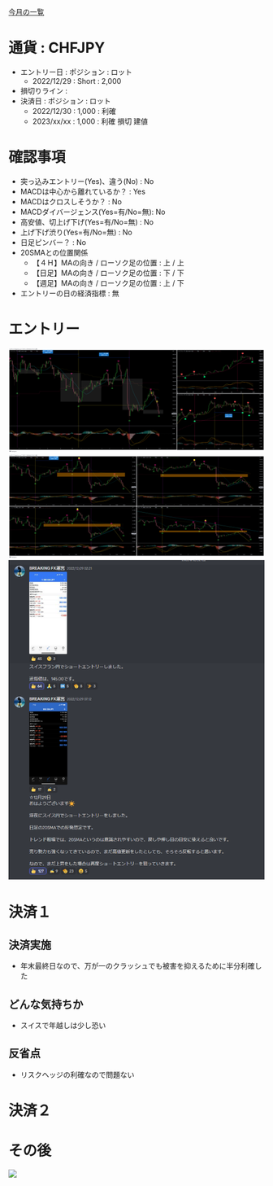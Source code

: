 [今月の一覧](../main.md)

# 通貨 : CHFJPY
- エントリー日 : ポジション : ロット
  - 2022/12/29 : Short : 2,000
- 損切りライン : 
- 決済日 : ポジション : ロット
  - 2022/12/30 : 1,000 : 利確
  - 2023/xx/xx : 1,000 : 利確 損切 建値

# 確認事項
- 突っ込みエントリー(Yes)、違う(No) : No
- MACDは中心から離れているか？      : Yes
- MACDはクロスしそうか？            : No
- MACDダイバージェンス(Yes=有/No=無): No
- 高安値、切上げ下げ(Yes=有/No=無)  : No
- 上げ下げ渋り(Yes=有/No=無)        : No
- 日足ピンバー？                    : No
- 20SMAとの位置関係
  - 【４Ｈ】MAの向き / ローソク足の位置 : 上 / 上
  - 【日足】MAの向き / ローソク足の位置 : 下 / 下
  - 【週足】MAの向き / ローソク足の位置 : 上 / 下
- エントリーの日の経済指標 : 無

# エントリー
![](img/2022-12-31-08-26-09.png)
![](img/2022-12-31-08-26-45.png)
![](img/2022-12-31-08-25-57.png)

# 決済１
## 決済実施
- 年末最終日なので、万が一のクラッシュでも被害を抑えるために半分利確した

## どんな気持ちか
- スイスで年越しは少し恐い

## 反省点
- リスクヘッジの利確なので問題ない

# 決済２


# その後
![](./af01.png)

